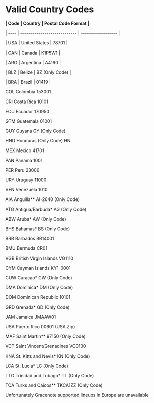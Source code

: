 # **Valid Country Codes**



**| Code | Country                      | Postal Code Format |**

| ---- | ---------------------------- | ------------------ |

| USA  | United States                | 78701              |

| CAN  | Canada                       | K1P5W1             |

| ARG  | Argentina                    | A4190              |

| BLZ  | Belize                       | BZ (Only Code)     |

| BRA  | Brazil                       | 01419              |

COL	Colombia	153001

CRI	Costa Rica	10101

ECU	Ecuador	170950

GTM	Guatemala	01001

GUY	Guyana	GY (Only Code)

HND	Honduras (Only Code)	HN

MEX	Mexico	41701

PAN	Panama	1001

PER	Peru	23006

URY	Uruguay	11000

VEN	Venezuela	1010

AIA	Anguilla\*\*	AI-2640 (Only Code)

ATG	Antigua/Barbuda\*	AG (Only Code)

ABW	Aruba\*	AW (Only Code)

BHS	Bahamas\*	BS (Only Code)

BRB	Barbados	BB14001

BMU	Bermuda	CR01

VGB	British Virgin Islands	VG1110

CYM	Cayman Islands	KY1-0001

CUW	Curacao\*	CW (Only Code)

DMA	Dominica\*	DM (Only Code)

DOM	Dominican Republic	10101

GRD	Grenada\*	GD (Only Code)

JAM	Jamaica	JMAAW01

USA	Puerto Rico	00601 (USA Zip)

MAF	Saint Martin\*\*	97150 (Only Code)

VCT	Saint Vincent/Grenadines	VC0100

KNA	St. Kitts and Nevis\*	KN (Only Code)

LCA	St. Lucia\*	LC (Only Code)

TTO	Trinidad and Tobago\*	TT (Only Code)

TCA	Turks and Caicos\*\*	TKCA1ZZ (Only Code)



Unfortunately Gracenote supported lineups in Europe are unavailable 

